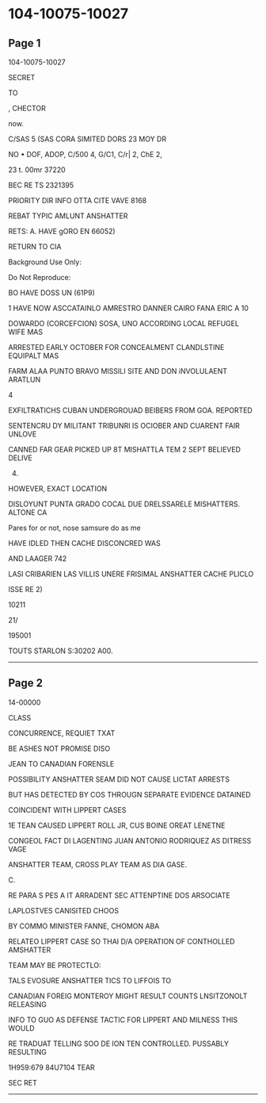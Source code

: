 # 104-10075-10027

## Page 1

104-10075-10027

SECRET

TO

, CHECTOR

now.

C/SAS 5 (SAS CORA SIMITED DORS 23 MOY DR

NO • DOF, ADOP, C/500 4, G/C1, C/r| 2, ChE 2,

23 t. 00mr 37220

BEC RE TS 2321395

PRIORITY DIR INFO OTTA CITE VAVE 8168

REBAT TYPIC AMLUNT ANSHATTER

RETS: A. HAVE gORO EN 66052)

RETURN TO CIA

Background Use Only:

Do Not Reproduce:

BO HAVE DOSS UN (61P9)

1 HAVE NOW ASCCATAINLO AMRESTRO DANNER CAIRO FANA ERIC A 10

DOWARDO (CORCEFCION) SOSA, UNO ACCORDING LOCAL REFUGEL WIFE MAS

ARRESTED EARLY OCTOBER FOR CONCEALMENT CLANDLSTINE EQUIPALT MAS

FARM ALAA PUNTO BRAVO MISSILI SITE AND DON iNVOLULAENT ARATLUN

4

EXFILTRATICHS CUBAN UNDERGROUAD BEIBERS FROM GOA. REPORTED

SENTENCRU DY MILITANT TRIBUNRI IS OCIOBER AND CUARENT FAIR UNLOVE

CANNED FAR GEAR PICKED UP 8T MISHATTLA TEM 2 SEPT BELIEVED DELIVE

04.

HOWEVER, EXACT LOCATION

DISLOYUNT PUNTA GRADO COCAL DUE DRELSSARELE MISHATTERS. ALTONE CA

Pares for or not, nose samsure do as me

HAVE IDLED THEN CACHE DISCONCRED WAS

AND LAAGER 742

LASI CRIBARIEN LAS VILLIS UNERE FRISIMAL ANSHATTER CACHE PLICLO

ISSE RE 2)

10211

21/

195001

TOUTS STARLON S:30202 A00.

---

## Page 2

14-00000

CLASS

CONCURRENCE, REQUIET TXAT

BE ASHES NOT PROMISE DISO

JEAN TO CANADIAN FORENSLE

POSSIBILITY ANSHATTER SEAM DID NOT CAUSE LICTAT ARRESTS

BUT HAS DETECTED BY COS THROUGN SEPARATE EVIDENCE DATAINED

COINCIDENT WITH LIPPERT CASES

1E TEAN CAUSED LIPPERT ROLL JR, CUS BOINE OREAT LENETNE

CONGEOL FACT DI LAGENTING JUAN ANTONIO RODRIQUEZ AS DITRESS VAGE

ANSHATTER TEAM, CROSS PLAY TEAM AS DIA GASE.

C.

RE PARA S PES A IT ARRADENT SEC ATTENPTINE DOS ARSOCIATE

LAPLOSTVES CANISITED CHOOS

BY COMMO MINISTER FANNE, CHOMON ABA

RELATEO LIPPERT CASE SO THAI D/A OPERATION OF CONTHOLLED AMSHATTER

TEAM MAY BE PROTECTLO:

TALS EVOSURE ANSHATTER TICS TO LIFFOIS TO

CANADIAN FOREIG MONTEROY MIGHT RESULT COUNTS LNSITZONOLT RELEASING

INFO TO GUO AS DEFENSE TACTIC FOR LIPPERT AND MILNESS THIS WOULD

RE TRADUAT TELLING SOO DE ION TEN CONTROLLED. PUSSABLY RESULTING

1H959:679 84U7104 TEAR

SEC RET

---

